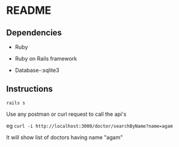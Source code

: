 # README

## Dependencies

* Ruby 

* Ruby on Rails framework

* Database-:sqlite3

## Instructions

```rails s```

Use any postman or curl request to call the api's

eg ```curl -i http://localhost:3000/doctor/searchByName?name=agam```

It will show list of doctors having name "agam"

